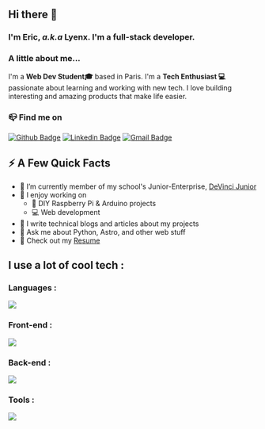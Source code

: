 ## Hi there 👋

### I'm Eric, _a.k.a_ Lyenx. I'm a full-stack developer.

### A little about me...

I'm a **Web Dev Student🎓** based in Paris. I'm a **Tech Enthusiast 💻** passionate about learning and working with new tech. I love building interesting and amazing products that make life easier.

### :mailbox_closed: Find me on

[![Github Badge](https://img.shields.io/badge/-Github-black?style=flat-square&logo=github&link=https://github.com/ImLyenx/)](https://github.com/ImLyenx/)
[![Linkedin Badge](https://img.shields.io/badge/-LinkedIn-blue?style=flat-square&logo=Linkedin&logoColor=white&link=https://www.linkedin.com/in/huberic/)](https://www.linkedin.com/in/huberic)
[![Gmail Badge](https://img.shields.io/badge/-Mail-d14836?style=flat-square&logo=Gmail&logoColor=white&link=mailto:contact@lyenx.com)](mailto:contact@lyenx.com)

## ⚡️ A Few Quick Facts

- :rocket: I’m currently member of my school's Junior-Enterprise, [DeVinci Junior](https://devincijunior.fr)
- :hammer: I enjoy working on
  - :wrench: DIY Raspberry Pi & Arduino projects
  - :computer: Web development
- :pencil: I write technical blogs and articles about my projects
- 💬 Ask me about Python, Astro, and other web stuff
- :closed_book: Check out my [Resume](https://www.linkedin.com/in/huberic/)

## I use a lot of cool tech :

### Languages :

<img src="https://skillicons.dev/icons?perline=9&theme=light&i=html,css,js,ts,php,py,go,dart" />

### Front-end :

<img src="https://skillicons.dev/icons?perline=9&theme=light&i=astro,react,tailwind,sass,next,flutter" />

### Back-end :

<img src="https://skillicons.dev/icons?perline=9&theme=light&i=express,nodejs,prisma,mysql,symfony,supabase" />

### Tools :

<img src="https://skillicons.dev/icons?perline=9&theme=light&i=git,github,vscode,linux,docker,vite,discordjs,postman,cloudflare,blender,unity,vercel,wordpress,arduino,raspberrypi" />
